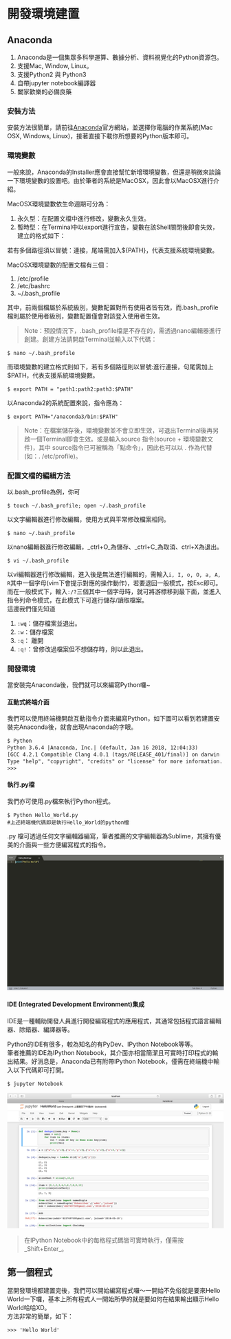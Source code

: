 # 開發環境建置

## Anaconda

1. Anaconda是一個集眾多科學運算、數據分析、資料視覺化的Python資源包。
2. 支援Mac, Window, Linux。
3. 支援Python2 與 Python3
4. 自帶jupyter notebook編譯器
5. 闔家歡樂的必備良藥

### 安裝方法

安裝方法很簡單，請前往[Anaconda](https://www.anaconda.com/download/#macos)官方網站，並選擇你電腦的作業系統\(Mac OSX, Windows, Linux\)，接著直接下載你所想要的Python版本即可。

### 環境變數

一般來說，Anaconda的Installer應會直接幫忙新增環境變數，但還是稍微來談論一下環境變數的設置吧。由於筆者的系統是MacOSX，因此會以MacOSX進行介紹。  
  
MacOSX環境變數依生命週期可分為：  
1. 永久型：在配置文檔中進行修改，變數永久生效。  
2. 暫時型：在Terminal中以export進行宣告，變數在該Shell關閉後即會失效，建立的格式如下：

若有多個路徑須以冒號：連接，尾端需加入${PATH}，代表支援系統環境變數。

MacOSX環境變數的配置文檔有三個：  
1. /etc/profile  
2. /etc/bashrc  
3. ~/.bash\_profile  
  
其中，前兩個檔屬於系統級別，變數配置對所有使用者皆有效，而.bash\_profile檔則屬於使用者級別，變數配置僅會對該登入使用者生效。

> Note：預設情況下，.bash\_profile檔是不存在的，需透過nano編輯器進行創建。創建方法請開啟Terminal並輸入以下代碼：

```text
$ nano ~/.bash_profile
```

而環境變數的建立格式則如下，若有多個路徑則以冒號:進行連接，句尾需加上$PATH，代表支援系統環境變數。

```text
$ export PATH = "path1:path2:path3:$PATH"
```

以Anaconda2的系統配置來說，指令應為：

```text
$ export PATH="/anaconda3/bin:$PATH"
```

> Note：在檔案儲存後，環境變數並不會立即生效，可退出Terminal後再另啟一個Terminal即會生效。或是輸入source 指令\(source + 環境變數文件\)，其中 source指令已可被稱為「點命令」，因此也可以以 . 作為代替\(如：. /etc/profile\)。

### 配置文檔的編緝方法

以.bash\_profile為例，你可

```text
$ touch ~/.bash_profile; open ~/.bash_profile
```

以文字編輯器進行修改編輯，使用方式與平常修改檔案相同。

```text
$ nano ~/.bash_profile
```

以nano編輯器進行修改編輯，_ctrl+O_為儲存、_ctrl+C_為取消、ctrl+X為退出。

```text
$ vi ~/.bash_profile
```

以vi編輯器進行修改編輯，進入後是無法進行編輯的，需輸入`i, I, o, O, a, A, R`其中一個字母\(vim下會提示對應的操作動作\)，若要退回一般模式，按Esc即可。而在一般模式下，輸入`:/?`三個其中一個字母時，就可將游標移到最下面，並進入指令列命令模式，在此模式下可進行儲存/讀取檔案。  
這邊我們僅先知道  
1. `:wq`：儲存檔案並退出。  
2. `:w`：儲存檔案  
3. `:q`： 離開  
4. `:q!`：曾修改過檔案但不想儲存時，則以此退出。

### 開發環境

當安裝完Anaconda後，我們就可以來編寫Python囉~

#### 互動式終端介面

我們可以使用終端機開啟互動指令介面來編寫Python，如下圖可以看到若建置安裝完Anaconda後，就會出現Anaconda的字眼。

```text
$ Python
Python 3.6.4 |Anaconda, Inc.| (default, Jan 16 2018, 12:04:33)
[GCC 4.2.1 Compatible Clang 4.0.1 (tags/RELEASE_401/final)] on darwin
Type "help", "copyright", "credits" or "license" for more information.
>>> 
```

#### 執行.py檔

我們亦可使用.py檔來執行Python程式。

```text
$ Python Hello_World.py
#上述終端機代碼即是執行Hello_World的python檔
```

.py 檔可透過任何文字編輯器編寫，筆者推薦的文字編輯器為Sublime，其擁有優美的介面與一些方便編寫程式的指令。

![Sublime](.gitbook/assets/ying-mu-kuai-zhao-20180512-shang-wu-12.58.10%20%281%29.png)

#### IDE \(Integrated Development Environment\)集成

IDE是一種輔助開發人員進行開發編寫程式的應用程式，其通常包括程式語言編輯器、除錯器、編譯器等。  
  
Python的IDE有很多，較為知名的有PyDev、IPython Notebook等等。  
筆者推薦的IDE為IPython Notebook，其介面亦相當簡潔且可實時打印程式的輸出結果。好消息是，Anaconda已有附帶IPython Notebook，僅需在終端機中輸入以下代碼即可打開。

```text
$ jupyter Notebook
```

![IPython Notebook](.gitbook/assets/ying-mu-kuai-zhao-20180512-shang-wu-1.11.45.png)

> 在IPython Notebook中的每格程式碼皆可實時執行，僅需按_Shift+Enter_。

## 第一個程式

當開發環境都建置完後，我們可以開始編寫程式囉～一開始不免俗就是要來Hello World一下囉，基本上所有程式人一開始所學的就是要如何在結果輸出顯示Hello World哈哈XD。  
方法非常的簡單，如下：

```text
>>> 'Hello World'
```

